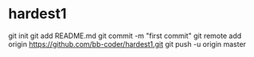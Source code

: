 hardest1
========
git init
git add README.md
git commit -m "first commit"
git remote add origin https://github.com/bb-coder/hardest1.git
git push -u origin master

